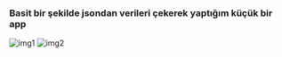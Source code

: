 <h3>Basit bir şekilde jsondan verileri çekerek yaptığım küçük bir app</h3>

![img1](https://github.com/emrahbyz/Random-Quote-Generator/assets/146847947/b1c60205-17d5-4984-bf40-53b82d663467)
![img2](https://github.com/emrahbyz/Random-Quote-Generator/assets/146847947/20b29f06-7746-4468-a8ff-6e4337ddd9dd)

